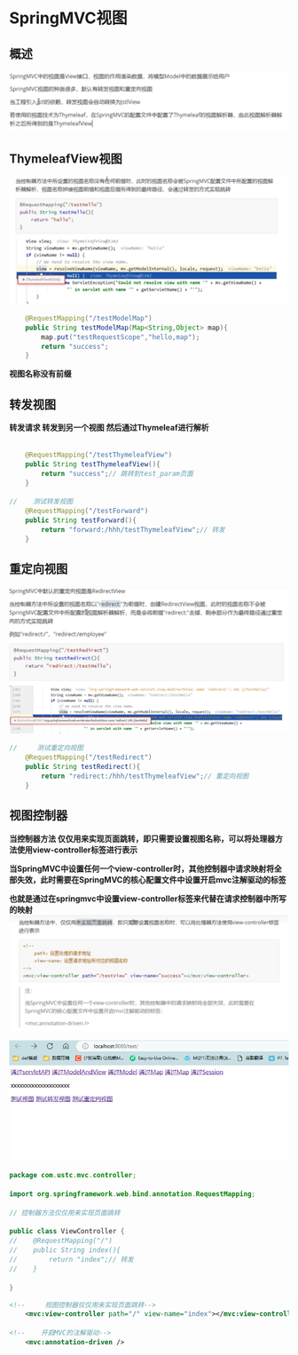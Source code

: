 # SpringMVC视图

## 概述

![图 1](../images/5f939da28259372c81c0d15099dd076365a393dcd99d961cbe04beeb109cdf9a.png)  

## ThymeleafView视图
![图 2](../images/32e10234a1f32cafddc2ac18aeae5f77846814a8964c7026291b9a7865248874.png)  

```java
    @RequestMapping("/testModelMap")
    public String testModelMap(Map<String,Object> map){
        map.put("testRequestScope","hello,map");
        return "success";
    }

```

**视图名称没有前缀**

## 转发视图
**转发请求  转发到另一个视图 然后通过Thymeleaf进行解析**

```java

    @RequestMapping("/testThymeleafView")
    public String testThymeleafView(){
        return "success";// 跳转到test_param页面
    }

//    测试转发视图
    @RequestMapping("/testForward")
    public String testForward(){
        return "forward:/hhh/testThymeleafView";// 转发
    }

```

## 重定向视图

![图 3](../images/0e5e337efff04fe9e01065f29051beaeec79b3064affed4d24eaeb3ff84aea02.png)  

```java
//     测试重定向视图
    @RequestMapping("/testRedirect")
    public String testRedirect(){
        return "redirect:/hhh/testThymeleafView";// 重定向视图
    }

```

## 视图控制器

**当控制器方法 仅仅用来实现页面跳转，即只需要设置视图名称，可以将处理器方法使用view-controller标签进行表示**

**当SpringMVC中设置任何一个view-controller时，其他控制器中请求映射将全部失效，此时需要在SpringMVC的核心配置文件中设置开启mvc注解驱动的标签**

**也就是通过在springmvc中设置view-controller标签来代替在请求控制器中所写的映射**
![图 5](../images/92889c431d9a07377852fd8049eb1491536d9b2b6777e46f47281c9e5a3d2ab9.png)  



![图 4](../images/f488984196b525b440f3870b0e7c7b5027a7953839fdf41e4ab5d88a476e706a.png)  


```java
package com.ustc.mvc.controller;

import org.springframework.web.bind.annotation.RequestMapping;

// 控制器方法仅仅用来实现页面跳转

public class ViewController {
//    @RequestMapping("/")
//    public String index(){
//        return "index";// 转发
//    }

}


```

```xml
<!--     视图控制器仅仅用来实现页面跳转-->
    <mvc:view-controller path="/" view-name="index"></mvc:view-controller>

<!--    开启MVC的注解驱动-->
    <mvc:annotation-driven />
```
